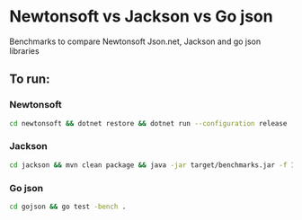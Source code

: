 # Newtonsoft vs Jackson vs Go json
Benchmarks to compare Newtonsoft Json.net, Jackson and go json libraries

## To run:

### Newtonsoft
```bash
cd newtonsoft && dotnet restore && dotnet run --configuration release
```

### Jackson
```bash
cd jackson && mvn clean package && java -jar target/benchmarks.jar -f 1
```

### Go json
```bash
cd gojson && go test -bench .
```

